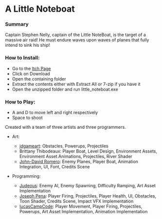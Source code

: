 # A Little Noteboat

### Summary
Captain Stephen Nelly, captain of the Little NoteBoat, is the target of a massive air raid! He must endure waves upon waves of planes that fully intend to sink his ship!

### How to Install:
 - Go to  the [Itch Page](https://chicory-games.itch.io/little-noteboat)
 - Click on Download
 - Open the containing folder
 - Extract the contents either with Extract All or 7-zip if you have it
 - Open the unzipped folder and run little_noteboat.exe

### How to Play:
  - A and D to move left and right respectively
  - Space to shoot

Created with a team of three artists and three programmers.
  - Art:
    - [jdgameart](https://jdgameart.itch.io/): Obstacles, Powerups, Projectiles
    - Brittany Thibodeaux: Player Boat, Level Design, Environment Assets, Environment Asset Animations, Projectiles, River Shader
    - [John-David Romero](https://www.artstation.com/johndavid12187): Enemy Planes, Player Boat, Animation Integration, UI, Font, Credits Scene

  - Programming:
    - [Judeous](https://judeous.itch.io/): Enemy AI, Enemy Spawning, Difficulty Ramping, Art Asset Implementation
    - [Joseph Pena](https://github.com/JosephPena1): Player Firing, Projectiles, Player Health, UI, Obstacles, Toon Shader, Credits Scene, Impact VFX Implementation
    - [lucasCampCode](https://github.com/lucasCampCode): Player Movement, Player Firing, Projectiles, Powerups, Art Asset Implementation, Animation Implementation
